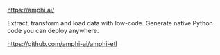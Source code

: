 https://amphi.ai/

Extract, transform and load data with low-code.
Generate native Python code you can deploy anywhere.


https://github.com/amphi-ai/amphi-etl